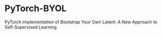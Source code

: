 # PyTorch-BYOL
PyTorch implementation of Bootstrap Your Own Latent: A New Approach to Self-Supervised Learning
